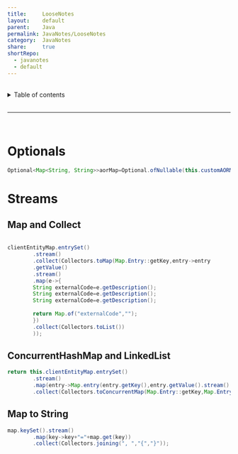 ```yaml
---  
title:     LooseNotes  
layout:    default  
parent:    Java  
permalink: JavaNotes/LooseNotes  
category:  JavaNotes  
share:     true  
shortRepo:  
  - javanotes  
  - default    
---  
```

  
  
<br/>  
  
<details markdown="block">        
<summary>        
Table of contents        
</summary>        
{: .text-delta }        
1. TOC        
{:toc}        
</details>        
  
<br/>        
  
***        
  
<br/>        
  
# Optionals  
  
```java  
Optional<Map<String, String>>aorMap=Optional.ofNullable(this.customAORMap);  
```  
  
# Streams  
  
## Map and Collect  
  
```java  
  
clientEntityMap.entrySet()  
        .stream()  
        .collect(Collectors.toMap(Map.Entry::getKey,entry->entry  
        .getValue()  
        .stream()  
        .map(e->{  
        String externalCode=e.getDescription();  
        String externalCode=e.getDescription();  
        String externalCode=e.getDescription();  
  
        return Map.of("externalCode","");  
        })  
        .collect(Collectors.toList())  
        ));  
```  
  
## ConcurrentHashMap and LinkedList  
  
```java  
return this.clientEntityMap.entrySet()  
        .stream()  
        .map(entry->Map.entry(entry.getKey(),entry.getValue().stream().map(ClientEntityDetails::toMap).collect(Collectors.toCollection(LinkedList::new))))  
        .collect(Collectors.toConcurrentMap(Map.Entry::getKey,Map.Entry::getValue,(a,b)->b,ConcurrentHashMap::new));  
```  
  
## Map to String  
  
```java  
map.keySet().stream()  
        .map(key->key+"="+map.get(key))  
        .collect(Collectors.joining(", ","{","}"));  
```